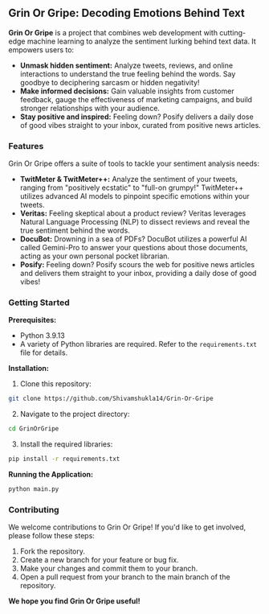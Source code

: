 ## Grin Or Gripe: Decoding Emotions Behind Text

**Grin Or Gripe** is a project that combines web development with cutting-edge machine learning to analyze the sentiment lurking behind text data. It empowers users to:

* **Unmask hidden sentiment:** Analyze tweets, reviews, and online interactions to understand the true feeling behind the words. Say goodbye to deciphering sarcasm or hidden negativity!
* **Make informed decisions:** Gain valuable insights from customer feedback, gauge the effectiveness of marketing campaigns, and build stronger relationships with your audience.
* **Stay positive and inspired:** Feeling down? Posify delivers a daily dose of good vibes straight to your inbox, curated from positive news articles. 

### Features

Grin Or Gripe offers a suite of tools to tackle your sentiment analysis needs:

* **TwitMeter & TwitMeter++:** Analyze the sentiment of your tweets, ranging from "positively ecstatic" to "full-on grumpy!" TwitMeter++ utilizes advanced AI models to pinpoint specific emotions within your tweets.
* **Veritas:** Feeling skeptical about a product review? Veritas leverages Natural Language Processing (NLP) to dissect reviews and reveal the true sentiment behind the words.
* **DocuBot:** Drowning in a sea of PDFs? DocuBot utilizes a powerful AI called Gemini-Pro to answer your questions about those documents, acting as your own personal pocket librarian.
* **Posify:** Feeling down? Posify scours the web for positive news articles and delivers them straight to your inbox, providing a daily dose of good vibes!

### Getting Started

**Prerequisites:**

* Python 3.9.13
* A variety of Python libraries are required. Refer to the `requirements.txt` file for details.

**Installation:**

1. Clone this repository:

```bash
git clone https://github.com/Shivamshukla14/Grin-Or-Gripe
```

2. Navigate to the project directory:

```bash
cd GrinOrGripe
```

3. Install the required libraries:

```bash
pip install -r requirements.txt
```

**Running the Application:**

```bash
python main.py
```

### Contributing

We welcome contributions to Grin Or Gripe! If you'd like to get involved, please follow these steps:

1. Fork the repository.
2. Create a new branch for your feature or bug fix.
3. Make your changes and commit them to your branch.
4. Open a pull request from your branch to the main branch of the repository.

**We hope you find Grin Or Gripe useful!**
